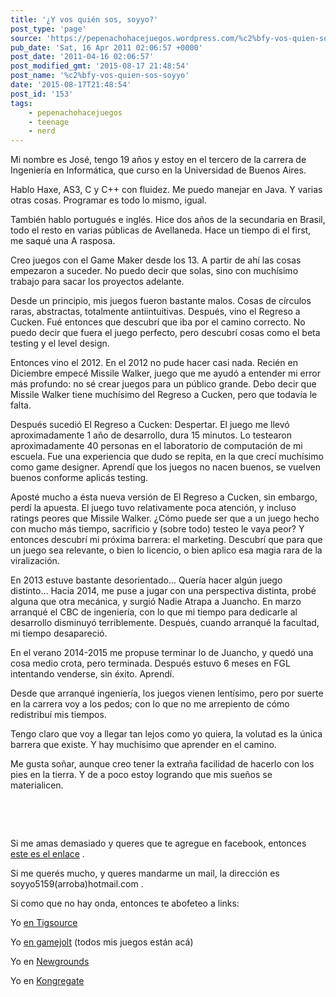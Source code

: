 ```yaml
---
title: '¿Y vos quién sos, soyyo?'
post_type: 'page'
source: 'https://pepenachohacejuegos.wordpress.com/%c2%bfy-vos-quien-sos-soyyo/'
pub_date: 'Sat, 16 Apr 2011 02:06:57 +0000'
post_date: '2011-04-16 02:06:57'
post_modified_gmt: '2015-08-17 21:48:54'
post_name: '%c2%bfy-vos-quien-sos-soyyo'
date: '2015-08-17T21:48:54'
post_id: '153'
tags:
    - pepenachohacejuegos
    - teenage
    - nerd
---
```

Mi nombre es José, tengo 19 años y estoy en el tercero de la carrera de Ingeniería en Informática, que curso en la Universidad de Buenos Aires.

Hablo Haxe, AS3, C y C++ con fluidez. Me puedo manejar en Java. Y varias otras cosas. Programar es todo lo mismo, igual.

También hablo portugués e inglés. Hice dos años de la secundaria en Brasil, todo el resto en varias públicas de Avellaneda. Hace un tiempo di el first, me saqué una A rasposa.

Creo juegos con el Game Maker desde los 13. A partir de ahí las cosas empezaron a suceder. No puedo decir que solas, sino con muchísimo trabajo para sacar los proyectos adelante.

Desde un principio, mis juegos fueron bastante malos. Cosas de círculos raras, abstractas, totalmente antiintuitivas. Después, vino el Regreso a Cucken. Fué entonces que descubrí que iba por el camino correcto. No puedo decir que fuera el juego perfecto, pero descubrí cosas como el beta testing y el level design.

Entonces vino el 2012. En el 2012 no pude hacer casi nada. Recién en Diciembre empecé Missile Walker, juego que me ayudó a entender mi error más profundo: no sé crear juegos para un público grande. Debo decir que Missile Walker tiene muchísimo del Regreso a Cucken, pero que todavía le falta.

Después sucedió El Regreso a Cucken: Despertar. El juego me llevó aproximadamente 1 año de desarrollo, dura 15 minutos. Lo testearon aproximadamente 40 personas en el laboratorio de computación de mi escuela. Fue una experiencia que dudo se repita, en la que crecí muchísimo como game designer. Aprendí que los juegos no nacen buenos, se vuelven buenos conforme aplicás testing.

Aposté mucho a ésta nueva versión de El Regreso a Cucken, sin embargo, perdí la apuesta. El juego tuvo relativamente poca atención, y incluso ratings peores que Missile Walker. ¿Cómo puede ser que a un juego hecho con mucho más tiempo, sacrificio y (sobre todo) testeo le vaya peor? Y entonces descubrí mi próxima barrera: el marketing. Descubrí que para que un juego sea relevante, o bien lo licencio, o bien aplico esa magia rara de la viralización.

En 2013 estuve bastante desorientado... Quería hacer algún juego distinto... Hacia 2014, me puse a jugar con una perspectiva distinta, probé alguna que otra mecánica, y surgió Nadie Atrapa a Juancho. En marzo arranqué el CBC de ingeniería, con lo que mi tiempo para dedicarle al desarrollo disminuyó terriblemente. Después, cuando arranqué la facultad, mi tiempo desapareció.

En el verano 2014-2015 me propuse terminar lo de Juancho, y quedó una cosa medio crota, pero terminada. Después estuvo 6 meses en FGL intentando venderse, sin éxito. Aprendí.

Desde que arranqué ingeniería, los juegos vienen lentísimo, pero por suerte en la carrera voy a los pedos; con lo que no me arrepiento de cómo redistribuí mis tiempos.

Tengo claro que voy a llegar tan lejos como yo quiera, la volutad es la única barrera que existe. Y hay muchísimo que aprender en el camino.

Me gusta soñar, aunque creo tener la extraña facilidad de hacerlo con los pies en la tierra. Y de a poco estoy logrando que mis sueños se materialicen.

&nbsp;

&nbsp;

Si me amas demasiado y queres que te agregue en facebook, entonces <a title="facebook" href="http://www.facebook.com/soyyo5159" target="_blank">este es el enlace</a> .

Si me querés mucho, y queres mandarme un mail, la dirección es soyyo5159(arroba)hotmail.com .

Si como que no hay onda, entonces te abofeteo a links:

Yo <a href="http://forums.tigsource.com/index.php?action=profile;u=43131" target="_blank">en Tigsource</a>

Yo <a href="http://gamejolt.com/profile/soyyo/2119/" target="_blank">en gamejolt</a> (todos mis juegos están acá)

Yo en <a title="NG" href="http://soyyo5159.newgrounds.com/" target="_blank">Newgrounds</a>

Yo en <a title="KG" href="http://www.kongregate.com/accounts/soyyo5159" target="_blank">Kongregate</a>

&nbsp;